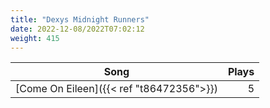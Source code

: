 ```yaml
---
title: "Dexys Midnight Runners"
date: 2022-12-08/2022T07:02:12
weight: 415
---
```




 Song | Plays 
----- | -----:
[Come On Eileen]({{< ref "t86472356">}}) | 5
